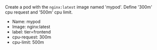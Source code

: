 Create a pod with the `nginx:latest` image named 'mypod'. Define '300m' cpu request and '500m' cpu limit.

- Name: mypod
- Image: nginx:latest
- label: tier=frontend
- cpu-request: 300m
- cpu-limit: 500m